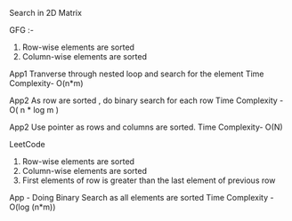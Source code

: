 Search in 2D Matrix

GFG :-
1) Row-wise elements are sorted
2) Column-wise elements are sorted

App1 
Tranverse through nested loop and search for the element
Time Complexity- O(n*m)

App2
As row are sorted , do binary search for each row
Time Complexity - O( n * log m )

App2
Use pointer as rows and columns are sorted.
Time Complexity- O(N)


LeetCode 
1) Row-wise elements are sorted
2) Column-wise elements are sorted
3) First elements of row is greater than the last element of  previous row


App -
Doing Binary Search as all elements are sorted 
Time Complexity - O(log (n*m))









